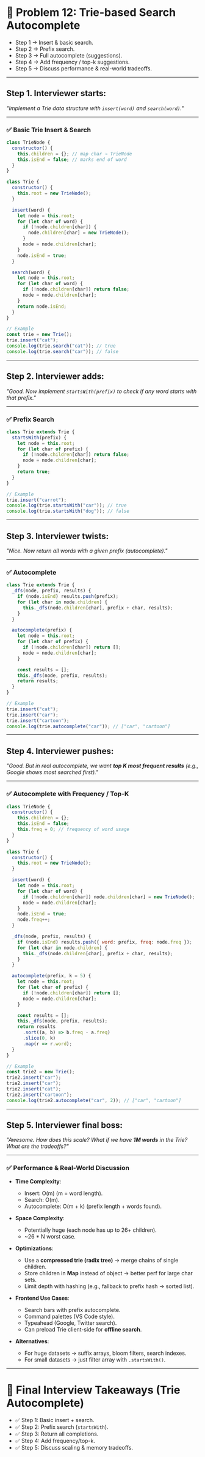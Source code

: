 # 🔎 Problem 12: Trie-based Search Autocomplete
* Step 1 → Insert & basic search.
* Step 2 → Prefix search.
* Step 3 → Full autocomplete (suggestions).
* Step 4 → Add frequency / top-k suggestions.
* Step 5 → Discuss performance & real-world tradeoffs.
---

## Step 1. Interviewer starts:

*"Implement a Trie data structure with `insert(word)` and `search(word)`."*

---

### ✅ Basic Trie Insert & Search

```js
class TrieNode {
  constructor() {
    this.children = {}; // map char → TrieNode
    this.isEnd = false; // marks end of word
  }
}

class Trie {
  constructor() {
    this.root = new TrieNode();
  }

  insert(word) {
    let node = this.root;
    for (let char of word) {
      if (!node.children[char]) {
        node.children[char] = new TrieNode();
      }
      node = node.children[char];
    }
    node.isEnd = true;
  }

  search(word) {
    let node = this.root;
    for (let char of word) {
      if (!node.children[char]) return false;
      node = node.children[char];
    }
    return node.isEnd;
  }
}

// Example
const trie = new Trie();
trie.insert("cat");
console.log(trie.search("cat")); // true
console.log(trie.search("car")); // false
```

---

## Step 2. Interviewer adds:

*"Good. Now implement `startsWith(prefix)` to check if any word starts with that prefix."*

---

### ✅ Prefix Search

```js
class Trie extends Trie {
  startsWith(prefix) {
    let node = this.root;
    for (let char of prefix) {
      if (!node.children[char]) return false;
      node = node.children[char];
    }
    return true;
  }
}

// Example
trie.insert("carrot");
console.log(trie.startsWith("car")); // true
console.log(trie.startsWith("dog")); // false
```

---

## Step 3. Interviewer twists:

*"Nice. Now return all words with a given prefix (autocomplete)."*

---

### ✅ Autocomplete

```js
class Trie extends Trie {
  _dfs(node, prefix, results) {
    if (node.isEnd) results.push(prefix);
    for (let char in node.children) {
      this._dfs(node.children[char], prefix + char, results);
    }
  }

  autocomplete(prefix) {
    let node = this.root;
    for (let char of prefix) {
      if (!node.children[char]) return [];
      node = node.children[char];
    }

    const results = [];
    this._dfs(node, prefix, results);
    return results;
  }
}

// Example
trie.insert("cat");
trie.insert("car");
trie.insert("cartoon");
console.log(trie.autocomplete("car")); // ["car", "cartoon"]
```

---

## Step 4. Interviewer pushes:

*"Good. But in real autocomplete, we want **top K most frequent results** (e.g., Google shows most searched first)."*

---

### ✅ Autocomplete with Frequency / Top-K

```js
class TrieNode {
  constructor() {
    this.children = {};
    this.isEnd = false;
    this.freq = 0; // frequency of word usage
  }
}

class Trie {
  constructor() {
    this.root = new TrieNode();
  }

  insert(word) {
    let node = this.root;
    for (let char of word) {
      if (!node.children[char]) node.children[char] = new TrieNode();
      node = node.children[char];
    }
    node.isEnd = true;
    node.freq++;
  }

  _dfs(node, prefix, results) {
    if (node.isEnd) results.push({ word: prefix, freq: node.freq });
    for (let char in node.children) {
      this._dfs(node.children[char], prefix + char, results);
    }
  }

  autocomplete(prefix, k = 5) {
    let node = this.root;
    for (let char of prefix) {
      if (!node.children[char]) return [];
      node = node.children[char];
    }

    const results = [];
    this._dfs(node, prefix, results);
    return results
      .sort((a, b) => b.freq - a.freq)
      .slice(0, k)
      .map(r => r.word);
  }
}

// Example
const trie2 = new Trie();
trie2.insert("car");
trie2.insert("car");
trie2.insert("cat");
trie2.insert("cartoon");
console.log(trie2.autocomplete("car", 2)); // ["car", "cartoon"]
```

---

## Step 5. Interviewer final boss:

*"Awesome. How does this scale? What if we have **1M words** in the Trie? What are the tradeoffs?"*

---

### ✅ Performance & Real-World Discussion

* **Time Complexity**:

  * Insert: O(m) (m = word length).
  * Search: O(m).
  * Autocomplete: O(m + k) (prefix length + words found).

* **Space Complexity**:

  * Potentially huge (each node has up to 26+ children).
  * \~26 \* N worst case.

* **Optimizations**:

  * Use a **compressed trie (radix tree)** → merge chains of single children.
  * Store children in **Map** instead of object → better perf for large char sets.
  * Limit depth with hashing (e.g., fallback to prefix hash → sorted list).

* **Frontend Use Cases**:

  * Search bars with prefix autocomplete.
  * Command palettes (VS Code style).
  * Typeahead (Google, Twitter search).
  * Can preload Trie client-side for **offline search**.

* **Alternatives**:

  * For huge datasets → suffix arrays, bloom filters, search indexes.
  * For small datasets → just filter array with `.startsWith()`.

---

# 🎯 Final Interview Takeaways (Trie Autocomplete)

* ✅ Step 1: Basic insert + search.
* ✅ Step 2: Prefix search (`startsWith`).
* ✅ Step 3: Return all completions.
* ✅ Step 4: Add frequency/top-k.
* ✅ Step 5: Discuss scaling & memory tradeoffs.